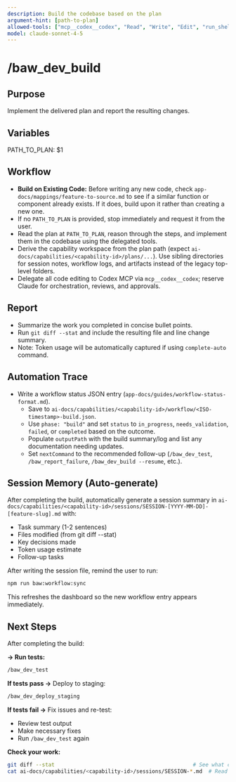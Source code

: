 ```yaml
---
description: Build the codebase based on the plan
argument-hint: [path-to-plan]
allowed-tools: ["mcp__codex__codex", "Read", "Write", "Edit", "run_shell_command", "Bash"]
model: claude-sonnet-4-5
---
```


# /baw_dev_build

## Purpose
Implement the delivered plan and report the resulting changes.

## Variables
PATH_TO_PLAN: $1

## Workflow
- **Build on Existing Code:** Before writing any new code, check `app-docs/mappings/feature-to-source.md` to see if a similar function or component already exists. If it does, build upon it rather than creating a new one.
- If no `PATH_TO_PLAN` is provided, stop immediately and request it from the user.
- Read the plan at `PATH_TO_PLAN`, reason through the steps, and implement them in the codebase using the delegated tools.
- Derive the capability workspace from the plan path (expect `ai-docs/capabilities/<capability-id>/plans/...`). Use sibling
  directories for session notes, workflow logs, and artifacts instead of the legacy top-level folders.
- Delegate all code editing to Codex MCP via `mcp__codex__codex`; reserve Claude for orchestration, reviews, and approvals.

## Report
- Summarize the work you completed in concise bullet points.
- Run `git diff --stat` and include the resulting file and line change summary.
- Note: Token usage will be automatically captured if using `complete-auto` command.

## Automation Trace
- Write a workflow status JSON entry (`app-docs/guides/workflow-status-format.md`).
  - Save to `ai-docs/capabilities/<capability-id>/workflow/<ISO-timestamp>-build.json`.
  - Use `phase: "build"` and set `status` to `in_progress`, `needs_validation`, `failed`, or `completed` based on the outcome.
  - Populate `outputPath` with the build summary/log and list any documentation needing updates.
  - Set `nextCommand` to the recommended follow-up (`/baw_dev_test`, `/baw_report_failure`, `/baw_dev_build --resume`, etc.).

## Session Memory (Auto-generate)
After completing the build, automatically generate a session summary in `ai-docs/capabilities/<capability-id>/sessions/SESSION-[YYYY-MM-DD]-[feature-slug].md` with:
- Task summary (1-2 sentences)
- Files modified (from git diff --stat)
- Key decisions made
- Token usage estimate
- Follow-up tasks

After writing the session file, remind the user to run:
```bash
npm run baw:workflow:sync
```

This refreshes the dashboard so the new workflow entry appears immediately.

## Next Steps
After completing the build:

**→ Run tests:**
```bash
/baw_dev_test
```

**If tests pass →** Deploy to staging:
```bash
/baw_dev_deploy_staging
```

**If tests fail →** Fix issues and re-test:
- Review test output
- Make necessary fixes
- Run `/baw_dev_test` again

**Check your work:**
```bash
git diff --stat                                            # See what changed
cat ai-docs/capabilities/<capability-id>/sessions/SESSION-*.md  # Read session summary
```

